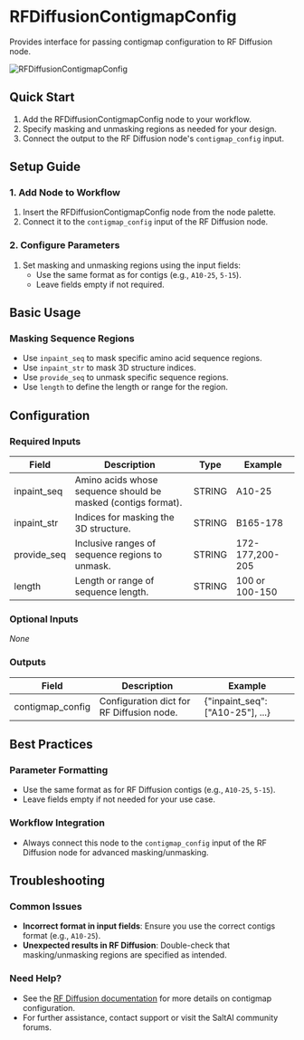 # RFDiffusionContigmapConfig

Provides interface for passing contigmap configuration to RF Diffusion node.

<img src="/images/nodes/biotech/protein-generation/rf-diffusion-contigmap-config.png" alt="RFDiffusionContigmapConfig" class="rounded-lg">

## Quick Start

1. Add the RFDiffusionContigmapConfig node to your workflow.
2. Specify masking and unmasking regions as needed for your design.
3. Connect the output to the RF Diffusion node's `contigmap_config` input.

## Setup Guide

### 1. Add Node to Workflow
1. Insert the RFDiffusionContigmapConfig node from the node palette.
2. Connect it to the `contigmap_config` input of the RF Diffusion node.

### 2. Configure Parameters
1. Set masking and unmasking regions using the input fields:
    - Use the same format as for contigs (e.g., `A10-25`, `5-15`).
    - Leave fields empty if not required.

## Basic Usage

### Masking Sequence Regions
* Use `inpaint_seq` to mask specific amino acid sequence regions.
* Use `inpaint_str` to mask 3D structure indices.
* Use `provide_seq` to unmask specific sequence regions.
* Use `length` to define the length or range for the region.

## Configuration

### Required Inputs
| Field        | Description                                                        | Type   | Example           |
|--------------|--------------------------------------------------------------------|--------|-------------------|
| inpaint_seq  | Amino acids whose sequence should be masked (contigs format).      | STRING | A10-25            |
| inpaint_str  | Indices for masking the 3D structure.                             | STRING | B165-178          |
| provide_seq  | Inclusive ranges of sequence regions to unmask.                   | STRING | 172-177,200-205   |
| length       | Length or range of sequence length.                               | STRING | 100 or 100-150    |

### Optional Inputs
*None*

### Outputs
| Field           | Description                                 | Example |
|-----------------|---------------------------------------------|---------|
| contigmap_config| Configuration dict for RF Diffusion node.   | {"inpaint_seq": ["A10-25"], ...} |

## Best Practices

### Parameter Formatting
* Use the same format as for RF Diffusion contigs (e.g., `A10-25`, `5-15`).
* Leave fields empty if not needed for your use case.

### Workflow Integration
* Always connect this node to the `contigmap_config` input of the RF Diffusion node for advanced masking/unmasking.

## Troubleshooting

### Common Issues
* **Incorrect format in input fields**: Ensure you use the correct contigs format (e.g., `A10-25`).
* **Unexpected results in RF Diffusion**: Double-check that masking/unmasking regions are specified as intended.

### Need Help?
* See the [RF Diffusion documentation](../rf-diffusion.md) for more details on contigmap configuration.
* For further assistance, contact support or visit the SaltAI community forums.
